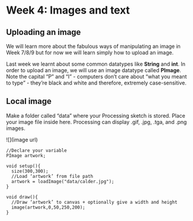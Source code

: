 # Week 4: Images and text

## Uploading an image

We will learn more about the fabulous ways of manipulating an image in Week 7/8/9 but for now we will learn simply how to upload an image.

Last week we learnt about some common datatypes like **String** and **int**. In order to upload an image, we will use an image datatype called **PImage**. Note the capital “P” and “I” - computers don’t care about “what you meant to type” - they’re black and white and therefore, extremely case-sensitive.

## Local image
Make a folder called “data” where your Processing sketch is stored. Place your image file inside here. Processing can display .gif, .jpg, .tga, and .png images.

![](image url)

```processing
//Declare your variable
PImage artwork;

void setup(){
  size(300,300);
  //Load ‘artwork’ from file path
  artwork = loadImage("data/calder.jpg");
}

void draw(){
  //Draw ‘artwork’ to canvas + optionally give a width and height
  image(artwork,0,50,250,200);
}
```


